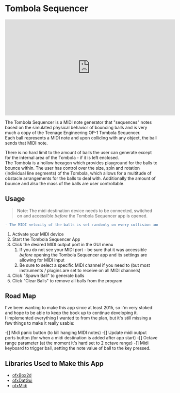 # Tombola Sequencer

<iframe width="560" height="315" src="https://www.youtube-nocookie.com/embed/14QYflLPp5k" title="YouTube video player" frameborder="0" allow="accelerometer; autoplay; clipboard-write; encrypted-media; gyroscope; picture-in-picture" allowfullscreen></iframe>

The Tombola Sequencer is a MIDI note generator that "sequences" notes based on the simulated physical behavior of bouncing balls and is very much a copy of the Teenage Engineering OP-1 Tombola Sequencer.  
Each ball represents a MIDI note and upon colliding with any object, the ball sends that MIDI note.

There is no hard limit to the amount of balls the user can generate except for the internal area of the Tombola - if it is left enclosed.  
The Tombola is a hollow hexagon which provides playground for the balls to bounce within. The user has control over the size, spin and rotation (individual line segments) of the Tombola, which allows for a multitude of obstacle arrangements for the balls to deal with. Additionally the amount of bounce and also the mass of the balls are user controllable.

## Usage

> Note: The midi destination device needs to be connected, switched on and accessible *before* the Tombola Sequencer app is opened.

```diff
- The MIDI velocity of the balls is set randomly on every collision and tops out at 100. Despite this, before triggering your first ball, lower your volume first to avoid unwanted sudden loud noises!
```

1. Activate your MIDI device
2. Start the Tombola Sequencer App
3. Click the desired MIDI output port in the GUI menu
   1. If you do not see your MIDI port - be sure that it was accessible *before* opening the Tombola Sequencer app and its settings are allowing for MIDI input
   2. Be sure to select a specific MIDI channel if you need to (but most instruments / plugins are set to receive on all MIDI channels)
4. Click "Spawn Ball" to generate balls
5. Click "Clear Balls" to remove all balls from the program

## Road Map

I've been wanting to make this app since at least 2015, so I'm very stoked and hope to be able to keep the bock up to continue developing it.   
I implemented everything I wanted to from the plan, but it's still missing a few things to make it really usable:   

-[] Midi panic button (to kill hanging MIDI notes)
-[] Update midi output ports button (for when a midi destination is added after app start)
-[] Octave range parameter (at the moment it's hard set to 2 octave range) 
-[] Midi keyboard to trigger ball, setting the note value of ball to the key pressed.

## Libraries Used to Make this App
- [ofxBox2d](https://github.com/vanderlin/ofxBox2d)
- [ofxDatGui](https://github.com/braitsch/ofxDatGui)
- [ofxMidi](https://github.com/danomatika/ofxMidi)

